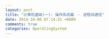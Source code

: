```yaml
---
layout: post
title: "计算机基础(一): 操作系统篇 -- 进程间通信"
date: 2014-10-06 07:14:51 +0800
comments: true
categories: OperatingSystem
---
```

